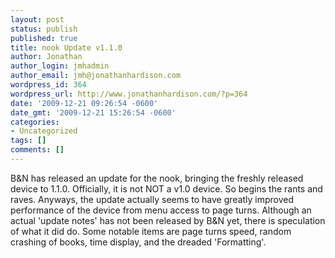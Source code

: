 ```yaml
---
layout: post
status: publish
published: true
title: nook Update v1.1.0
author: Jonathan
author_login: jmhadmin
author_email: jmh@jonathanhardison.com
wordpress_id: 364
wordpress_url: http://www.jonathanhardison.com/?p=364
date: '2009-12-21 09:26:54 -0600'
date_gmt: '2009-12-21 15:26:54 -0600'
categories:
- Uncategorized
tags: []
comments: []
---
```

B&N has released an update for the nook, bringing the freshly released device to 1.1.0. Officially, it is not NOT a v1.0 device. So begins the rants and raves.
Anyways, the update actually seems to have greatly improved performance of the device from menu access to page turns. Although an actual 'update notes' has not been released by B&N yet, there is speculation of what it did do.
Some notable items are page turns speed, random crashing of books, time display, and the dreaded 'Formatting'.

